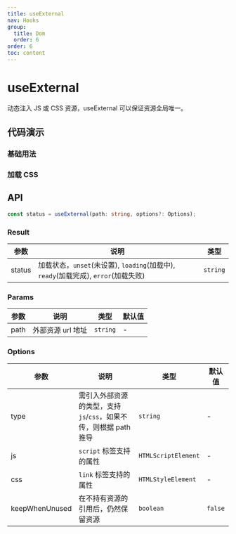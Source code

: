 ```yaml
---
title: useExternal
nav: Hooks
group:
  title: Dom
  order: 6
order: 6
toc: content
---
```


# useExternal

动态注入 JS 或 CSS 资源，useExternal 可以保证资源全局唯一。

## 代码演示

### 基础用法

<code src="./demo/demo1.tsx"></code>

### 加载 CSS

<code src="./demo/demo2.tsx"></code>

## API

```typescript
const status = useExternal(path: string, options?: Options);
```

### Result

| 参数   | 说明                                                                               | 类型     |
| ------ | ---------------------------------------------------------------------------------- | -------- |
| status | 加载状态，`unset`(未设置), `loading`(加载中), `ready`(加载完成), `error`(加载失败) | `string` |

### Params

| 参数 | 说明              | 类型     | 默认值 |
| ---- | ----------------- | -------- | ------ |
| path | 外部资源 url 地址 | `string` | -      |

### Options

| 参数           | 说明                                                              | 类型                | 默认值  |
| -------------- | ----------------------------------------------------------------- | ------------------- | ------- |
| type           | 需引入外部资源的类型，支持 `js`/`css`，如果不传，则根据 path 推导 | `string`            | -       |
| js             | `script` 标签支持的属性                                           | `HTMLScriptElement` | -       |
| css            | `link` 标签支持的属性                                             | `HTMLStyleElement`  | -       |
| keepWhenUnused | 在不持有资源的引用后，仍然保留资源                                | `boolean`           | `false` |
